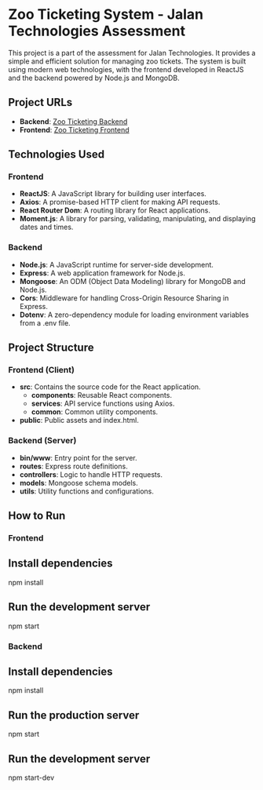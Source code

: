# Zoo Ticketing System - Jalan Technologies Assessment

This project is a part of the assessment for Jalan Technologies. It provides a simple and efficient solution for managing zoo tickets. The system is built using modern web technologies, with the frontend developed in ReactJS and the backend powered by Node.js and MongoDB.

## Project URLs

- **Backend**: [Zoo Ticketing Backend](https://jalan-zoo-ticketing.onrender.com/)
- **Frontend**: [Zoo Ticketing Frontend](https://zoo-ticketing.onrender.com/)

## Technologies Used

### Frontend
- **ReactJS**: A JavaScript library for building user interfaces.
- **Axios**: A promise-based HTTP client for making API requests.
- **React Router Dom**: A routing library for React applications.
- **Moment.js**: A library for parsing, validating, manipulating, and displaying dates and times.

### Backend
- **Node.js**: A JavaScript runtime for server-side development.
- **Express**: A web application framework for Node.js.
- **Mongoose**: An ODM (Object Data Modeling) library for MongoDB and Node.js.
- **Cors**: Middleware for handling Cross-Origin Resource Sharing in Express.
- **Dotenv**: A zero-dependency module for loading environment variables from a .env file.

## Project Structure

### Frontend (Client)
- **src**: Contains the source code for the React application.
  - **components**: Reusable React components.
  - **services**: API service functions using Axios.
  - **common**: Common utility components.
- **public**: Public assets and index.html.

### Backend (Server)
- **bin/www**: Entry point for the server.
- **routes**: Express route definitions.
- **controllers**: Logic to handle HTTP requests.
- **models**: Mongoose schema models.
- **utils**: Utility functions and configurations.

## How to Run

### Frontend
## Install dependencies
npm install

## Run the development server
npm start

### Backend
## Install dependencies
npm install

## Run the production server
npm start

## Run the development server
npm start-dev
